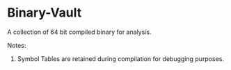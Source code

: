 # Binary-Vault
A collection of 64 bit compiled binary for analysis.  
  
Notes:
1. Symbol Tables are retained during compilation for debugging purposes.
